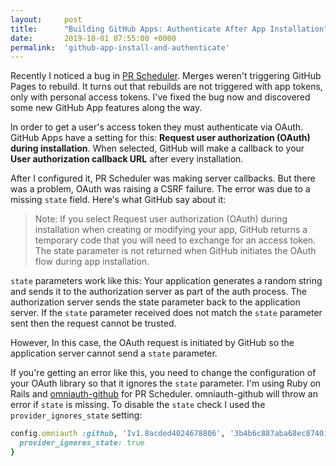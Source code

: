 ```yaml
---
layout:     post
title:      "Building GitHub Apps: Authenticate After App Installation"
date:       2019-10-01 07:55:00 +0000
permalink:  'github-app-install-and-authenticate'
---
```


Recently I noticed a bug in [PR Scheduler](https://prscheduler.com). Merges weren't triggering GitHub Pages to rebuild. It turns out that rebuilds are not triggered with app tokens, only with personal access tokens. I've fixed the bug now and discovered some new GitHub App features along the way.

In order to get a user's access token they must authenticate via OAuth. GitHub Apps have a setting for this: **Request user authorization (OAuth) during installation**. When selected, GitHub will make a callback to your **User authorization callback URL** after every installation.

After I configured it, PR Scheduler was making server callbacks. But there was a problem, OAuth was raising a CSRF failure. The error was due to a missing `state` field. Here's what GitHub say about it:

> Note: If you select Request user authorization (OAuth) during installation when creating or modifying your app, GitHub returns a temporary code that you will need to exchange for an access token. The state parameter is not returned when GitHub initiates the OAuth flow during app installation.

`state` parameters work like this: Your application generates a random string and sends it to the authorization server as part of the auth process. The authorization server sends the state parameter back to the application server. If the `state` parameter received does not match the `state` parameter sent then the request cannot be trusted.

However, In this case, the OAuth request is initiated by GitHub so the application server cannot send a `state` parameter.

If you're getting an error like this, you need to change the configuration of your OAuth library so that it ignores the `state` parameter. I'm using Ruby on Rails and [omniauth-github](https://github.com/omniauth/omniauth-github) for PR Scheduler. omniauth-github will throw an error if `state` is missing. To disable the `state` check I used the `provider_ignores_state` setting:

```ruby
config.omniauth :github, 'Iv1.8acded4024678806', '3b4b6c887aba68ec8740136efb6c03902dd37a26', {
  provider_ignores_state: true
}
```